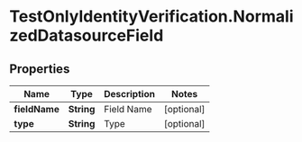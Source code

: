 # TestOnlyIdentityVerification.NormalizedDatasourceField

## Properties

Name | Type | Description | Notes
------------ | ------------- | ------------- | -------------
**fieldName** | **String** | Field Name | [optional] 
**type** | **String** | Type | [optional] 


